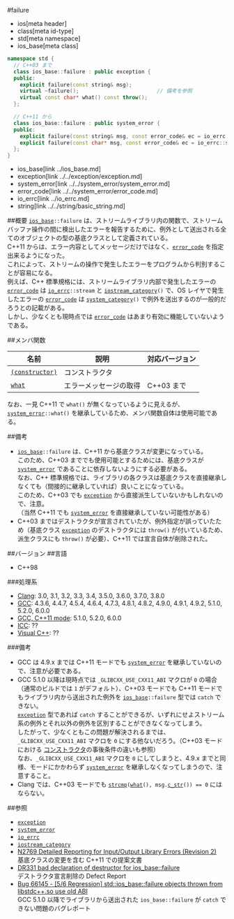 #failure
* ios[meta header]
* class[meta id-type]
* std[meta namespace]
* ios_base[meta class]

```cpp
namespace std {
  // C++03 まで
  class ios_base::failure : public exception {
  public:
    explicit failure(const string& msg);
    virtual ~failure();                         // 備考を参照
    virtual const char* what() const throw();
  };

  // C++11 から
  class ios_base::failure : public system_error {
  public:
    explicit failure(const string& msg, const error_code& ec = io_errc::stream);
    explicit failure(const char* msg, const error_code& ec = io_errc::stream);
  };
}
```
* ios_base[link ../ios_base.md]
* exception[link ../../exception/exception.md]
* system_error[link ../../system_error/system_error.md]
* error_code[link ../../system_error/error_code.md]
* io_errc[link ../io_errc.md]
* string[link ../../string/basic_string.md]

##概要
[`ios_base`](../ios_base.md)`::failure` は、ストリームライブラリ内の関数で、ストリームバッファ操作の間に検出したエラーを報告するために、例外として送出される全てのオブジェクトの型の基底クラスとして定義されている。  
C++11 からは、エラー内容としてメッセージだけではなく、[`error_code`](../../system_error/error_code.md) を指定出来るようになった。  
これによって、ストリームの操作で発生したエラーをプログラムから判別することが容易になる。  
例えば、C++ 標準規格には、ストリームライブラリ内部で発生したエラーの [`error_code`](../../system_error/error_code.md) は [`io_errc`](../io_errc.md)`::stream` と [`iostream_category`](../iostream_category.md)`()` で、OS レイヤで発生したエラーの [`error_code`](../../system_error/error_code.md) は [`system_category`](../../system_error/system_category.md)`()` で例外を送出するのが一般的だろうとの記載がある。  
しかし、少なくとも現時点では [`error_code`](../../system_error/error_code.md) はあまり有効に機能していないようである。


##メンバ関数

| 名前                                         | 説明                   | 対応バージョン |
|----------------------------------------------|------------------------|----------------|
| [`(constructor)`](failure/op_constructor.md) | コンストラクタ         |                |
| [`what`](failure/what.md)                    | エラーメッセージの取得 | C++03 まで     |

なお、一見 C++11 で `what()` が無くなっているように見えるが、[`system_error`](../../system_error/system_error.md)`::what()` を継承しているため、メンバ関数自体は使用可能である。


##備考
- [`ios_base`](../ios_base.md)`::failure` は、C++11 から基底クラスが変更になっている。  
    このため、C++03 まででも使用可能とするためには、基底クラスが [`system_error`](../../system_error/system_error.md) であることに依存しないようにする必要がある。  
    なお、C++ 標準規格では、ライブラリの各クラスは基底クラスを直接継承しなくても（間接的に継承していれば）良いことになっている。  
    このため、C++03 でも [`exception`](../../exception/exception.md) から直接派生していないかもしれないので、注意。  
    （当然 C++11 でも [`system_error`](../../system_error/system_error.md) を直接継承していない可能性がある）
- C++03 まではデストラクタが宣言されていたが、例外指定が誤っていたため（基底クラス [`exception`](../../exception/exception.md) のデストラクタには `throw()` が付いているため、派生クラスにも `throw()` が必要）、C++11 では宣言自体が削除された。


##バージョン
##言語
- C++98

###処理系
- [Clang](/implementation.md#clang): 3.0, 3.1, 3.2, 3.3, 3.4, 3.5.0, 3.6.0, 3.7.0, 3.8.0
- [GCC](/implementation.md#gcc): 4.3.6, 4.4.7, 4.5.4, 4.6.4, 4.7.3, 4.8.1, 4.8.2, 4.9.0, 4.9.1, 4.9.2, 5.1.0, 5.2.0, 6.0.0
- [GCC, C++11 mode](/implementation.md#gcc): 5.1.0, 5.2.0, 6.0.0
- [ICC](/implementation.md#icc): ??
- [Visual C++](/implementation.md#visual_cpp): ??

###備考
- GCC は 4.9.x までは C++11 モードでも [`system_error`](../../system_error/system_error.md) を継承していないので、注意が必要である。
- GCC 5.1.0 以降は現時点では `_GLIBCXX_USE_CXX11_ABI` マクロが `0` の場合（通常のビルドでは `1` がデフォルト）、C++03 モードでも C++11 モードでもライブラリ内から送出された例外を [`ios_base`](../ios_base.md)`::failure` 型では `catch` できない。  
    [`exception`](../../exception/exception.md) 型であれば `catch` することができるが、いずれにせよストリーム系の例外とそれ以外の例外を区別することができなくなってしまう。  
    したがって、少なくともこの問題が解決されるまでは、`_GLIBCXX_USE_CXX11_ABI` マクロを `0` にする他ないだろう。（C++03 モードにおける [コンストラクタ](failure/op_constructor.md)の事後条件の違いも参照）  
    なお、`_GLIBCXX_USE_CXX11_ABI` マクロを `0` にしてしまうと、4.9.x までと同様、モードにかかわらず [`system_error`](../../system_error/system_error.md) を継承しなくなってしまうので、注意すること。
- Clang では、C++03 モードでも [`strcmp`](../../cstring/strcmp.md.nolink)`(`[`what`](failure/what.md)`(), msg.`[`c_str`](../../string/basic_string/c_str.md)`()) == 0` にはならない。  


##参照
- [`exception`](../../exception/exception.md)
- [`system_error`](../../system_error/system_error.md)
- [`io_errc`](../io_errc.md)
- [`iostream_category`](../iostream_category.md)
- [N2769 Detailed Reporting for Input/Output Library Errors (Revision 2)](http://www.open-std.org/JTC1/SC22/WG21/docs/papers/2008/n2769.htm)  
    基底クラスの変更を含む C++11 での提案文書
- [DR331 bad declaration of destructor for ios_base::failure](http://www.open-std.org/jtc1/sc22/wg21/docs/lwg-defects.html#331)  
    デストラクタ宣言削除の Defect Report
- [Bug 66145 - [5/6 Regression] std::ios_base::failure objects thrown from libstdc++.so use old ABI](https://gcc.gnu.org/bugzilla/show_bug.cgi?id=66145)  
    GCC 5.1.0 以降でライブラリから送出された `ios_base::failure` が `catch` できない問題のバグレポート
